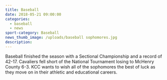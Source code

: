 ```yaml
---
title: Baseball
date: 2018-05-21 09:00:00
categories:
  - baseball
  - news
sport-category: Baseball
news_thumb_image: /uploads/baseball sophomores.jpg
description:
---
```


Baseball finished the season with a Sectional Championship and a record of 42-17. Cavaliers fell short of the National Tournament losing to McHenry County 6-3. KCC wants to wish all of the sophomores the best of luck as they move on in their athletic and educational careers.&nbsp;